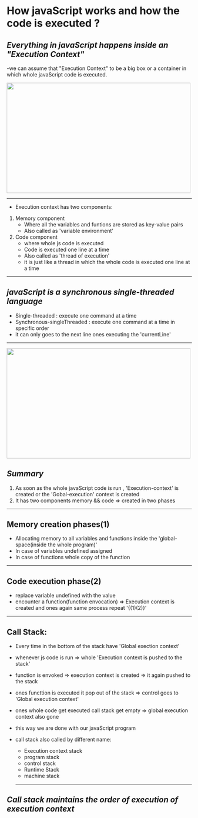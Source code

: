 # How javaScript works and how the code is executed ?

## _Everything in javaScript happens inside an "Execution Context"_

-we can assume that "Execution Context" to be a big box or a container in which whole javaScript code is executed.

<img align="center" width="500" height="300" src="https://miro.medium.com/max/1052/1*2oAKZtsRSn_vWfJeHHWwYQ.png">

---

- Execution context has two components:

1. Memory component
   - Where all the variables and funtions are stored as key-value pairs
   - Also called as 'variable environment'
2. Code component
   - where whole js code is executed
   - Code is executed one line at a time
   - Also called as 'thread of execution'
   - it is just like a thread in which the whole code is executed one line at a time

---

## _javaScript is a synchronous single-threaded language_

- Single-threaded : execute one command at a time
- Synchronous-singleThreaded : execute one command at a time in specific order
- it can only goes to the next line ones executing the 'currentLine'

---

<img align="center" width="500" height="300" src="https://encrypted-tbn0.gstatic.com/images?q=tbn:ANd9GcQOSYeQ6tce8fI2zSlPos1osMg9GybUergPtQ&usqp=CAU">

## _Summary_

1. As soon as the whole javaScript code is run , 'Execution-context' is created or the 'Gobal-execution' context is created
2. It has two components memory && code => created in two phases

---

## Memory creation phases(1)

- Allocating memory to all variables and functions inside the 'global-space(inside the whole program)'
- In case of variables undefined assigned
- In case of functions whole copy of the function

---

## Code execution phase(2)

- replace variable undefined with the value
- encounter a function(function envocation) => Execution context is created and ones again same process repeat '{(1)(2)}'

---

## Call Stack:

- Every time in the bottom of the stack have 'Global exection context'
- whenever js code is run => whole 'Execution context is pushed to the stack'
- function is envoked => execution context is created => it again pushed to the stack
- ones functtion is executed it pop out of the stack => control goes to 'Global execution context'
- ones whole code get executed call stack get empty => global execution context also gone
- this way we are done with our javaScript program
- call stack also called by different name:

  - Execution context stack
  - program stack
  - control stack
  - Runtime Stack
  - machine stack

  ***

## _Call stack maintains the order of execution of execution context_

